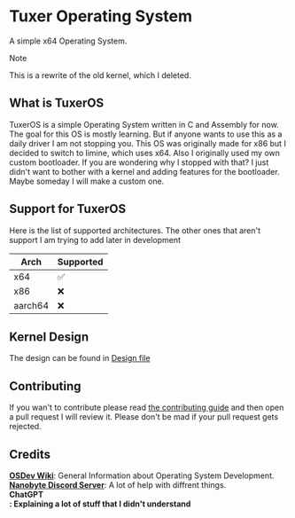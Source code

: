 # Tuxer Operating System
A simple x64 Operating System.

> [!NOTE]
> This is a rewrite of the old kernel,
> which I deleted.

## What is TuxerOS
TuxerOS is a simple Operating System written in C and Assembly for now. The goal for this OS is 
mostly learning. But if anyone wants to use this as a daily driver I am not stopping you. This 
OS was originally made for x86 but I decided to switch to limine, which uses x64. Also I originally
used my own custom bootloader. If you are wondering why I stopped with that? I just didn't want to
bother with a kernel and adding features for the bootloader. Maybe someday I will make a custom
one.

## Support for TuxerOS
Here is the list of supported architectures. The other ones that aren't support I am trying to add
later in development

| Arch | Supported |
|------|-----------|
|x64|✅|
|x86|❌ |
|aarch64|❌ |

## Kernel Design
The design can be found in [Design file](docs/DESIGN.md)

## Contributing
If you wan't to contribute please read [the contributing guide](docs/CONTRIBUTING.md) and then open a
pull request I will review it. Please don't be mad if your pull request gets rejected.

## Credits
<b>[OSDev Wiki](https://wiki.osdev.org/)</b>: General Information about Operating System Development.</br>
<b>[Nanobyte Discord Server](https://discord.gg/RgHc5XrCEw)</b>: A lot of help with diffrent things. </br>
<b>ChatGPT</br>: Explaining a lot of stuff that I didn't understand


